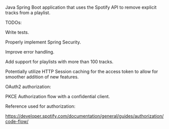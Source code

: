 Java Spring Boot application that uses the Spotify API to remove explicit tracks from a playlist.

TODOs:

Write tests.

Properly implement Spring Security.

Improve error handling.

Add support for playlists with more than 100 tracks.

Potentially utilize HTTP Session caching for the access token to allow for smoother addition of new features.

OAuth2 authorization:

PKCE Authorization flow with a confidential client.

Reference used for authorization:

https://developer.spotify.com/documentation/general/guides/authorization/code-flow/
